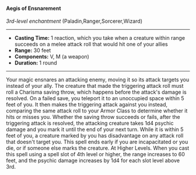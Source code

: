 #### Aegis of Ensnarement
*3rd-level enchantment* (Paladin,Ranger,Sorcerer,Wizard)
___
- **Casting Time:** 1 reaction, which you take when a creature within range succeeds on a melee attack roll that would hit one of your allies
- **Range:** 30 feet
- **Components:** V, M (a weapon)
- **Duration:** 1 round
---
Your magic ensnares an attacking enemy, moving it
so its attack targets you instead of your ally. The
creature that made the triggering attack roll must
roll a Charisma saving throw, which happens before
the attack's damage is resolved. On a failed save,
you teleport it to an unoccupied space within 5 feet
of you. It then makes the triggering attack against
you instead, comparing the same attack roll to your
Armor Class to determine whether it hits or misses
you.
Whether the saving throw succeeds or fails, after
the triggering attack is resolved, the attacking
creature takes 1d4 psychic damage and you mark it
until the end of your next turn. While it is within 5
feet of you, a creature marked by you has
disadvantage on any attack roll that doesn't target
you. This spell ends early if you are incapacitated or
you die, or if someone else marks the creature.
At Higher Levels.  When you cast this spell using
a spell slot of 4th level or higher, the range increases
to 60 feet, and the psychic damage increases by 1d4
for each slot level above 3rd.
